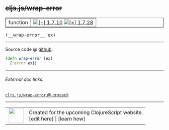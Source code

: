 ## ~~cljs.js/wrap-error~~



 <table border="1">
<tr>
<td>function</td>
<td><a href="https://github.com/cljsinfo/cljs-api-docs/tree/1.7.10"><img valign="middle" alt="[+] 1.7.10" title="Added in 1.7.10" src="https://img.shields.io/badge/+-1.7.10-lightgrey.svg"></a> <a href="https://github.com/cljsinfo/cljs-api-docs/tree/1.7.28"><img valign="middle" alt="[×] 1.7.28" title="Removed in 1.7.28" src="https://img.shields.io/badge/×-1.7.28-red.svg"></a> </td>
</tr>
</table>


 <samp>
(__wrap-error__ ex)<br>
</samp>

---







Source code @ [github](https://github.com/clojure/clojurescript/blob/r1.7.10/src/main/cljs/cljs/js.cljs#L100-L101):

```clj
(defn wrap-error [ex]
  {:error ex})
```

<!--
Repo - tag - source tree - lines:

 <pre>
clojurescript @ r1.7.10
└── src
    └── main
        └── cljs
            └── cljs
                └── <ins>[js.cljs:100-101](https://github.com/clojure/clojurescript/blob/r1.7.10/src/main/cljs/cljs/js.cljs#L100-L101)</ins>
</pre>

-->

---



###### External doc links:

[`cljs.js/wrap-error` @ crossclj](http://crossclj.info/fun/cljs.js.cljs/wrap-error.html)<br>

---

 <table>
<tr><td>
<img valign="middle" align="right" width="48px" src="http://i.imgur.com/Hi20huC.png">
</td><td>
Created for the upcoming ClojureScript website.<br>
[edit here] | [learn how]
</td></tr></table>

[edit here]:https://github.com/cljsinfo/cljs-api-docs/blob/master/cljsdoc/cljs.js/wrap-error.cljsdoc
[learn how]:https://github.com/cljsinfo/cljs-api-docs/wiki/cljsdoc-files

<!--

This information was too distracting to show to readers, but I'll leave it
commented here since it is helpful to:

- pretty-print the data used to generate this document
- and show how to retrieve that data



The API data for this symbol:

```clj
{:ns "cljs.js",
 :name "wrap-error",
 :signature ["[ex]"],
 :history [["+" "1.7.10"] ["-" "1.7.28"]],
 :type "function",
 :full-name-encode "cljs.js/wrap-error",
 :source {:code "(defn wrap-error [ex]\n  {:error ex})",
          :title "Source code",
          :repo "clojurescript",
          :tag "r1.7.10",
          :filename "src/main/cljs/cljs/js.cljs",
          :lines [100 101]},
 :full-name "cljs.js/wrap-error",
 :removed {:in "1.7.28", :last-seen "1.7.10"}}

```

Retrieve the API data for this symbol:

```clj
;; from Clojure REPL
(require '[clojure.edn :as edn])
(-> (slurp "https://raw.githubusercontent.com/cljsinfo/cljs-api-docs/catalog/cljs-api.edn")
    (edn/read-string)
    (get-in [:symbols "cljs.js/wrap-error"]))
```

-->
